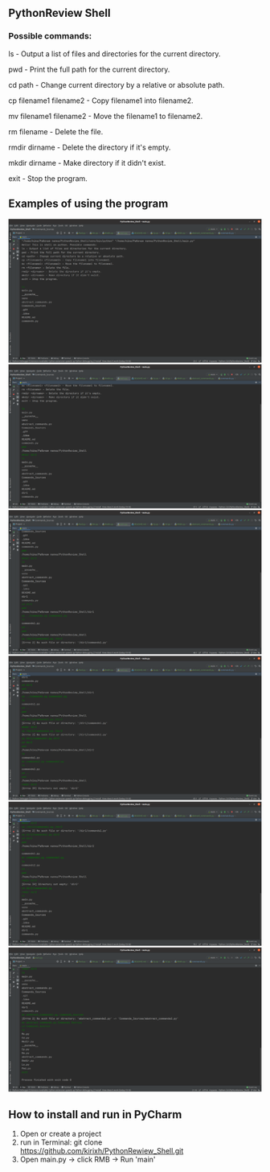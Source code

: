 ## PythonReview Shell

### **Possible commands:**

ls - Output a list of files and directories for the current directory.

pwd - Print the full path for the current directory.

cd path - Change current directory by a relative or absolute path.

cp filename1 filename2 - Copy filename1 into filename2.

mv filename1 filename2 - Move the filename1 to filename2.

rm filename - Delete the file.

rmdir dirname - Delete the directory if it's empty.

mkdir dirname - Make directory if it didn't exist.

exit - Stop the program.

## Examples of using the program

![img.png](screenshots/img.png)
![img.png](screenshots/img1.png)
![img_1.png](screenshots/img_1.png)
![img_2.png](screenshots/img_2.png)
![img_3.png](screenshots/img_3.png)
![img_4.png](screenshots/img_4.png)

## How to install and run in PyCharm

1) Open or create a project
2) run in Terminal: git clone https://github.com/kirixh/PythonRewiew_Shell.git
3) Open main.py -> click RMB -> Run 'main'
